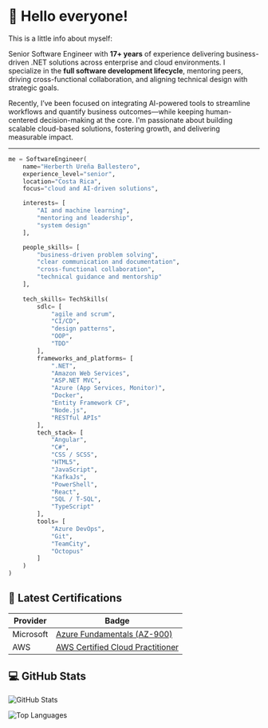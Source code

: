 # 👋 Hello everyone! 

This is a little info about myself:

Senior Software Engineer with **17+ years** of experience delivering business-driven .NET solutions across enterprise and cloud environments. I specialize in the **full software development lifecycle**, mentoring peers, driving cross-functional collaboration, and aligning technical design with strategic goals.

Recently, I’ve been focused on integrating AI-powered tools to streamline workflows and quantify business outcomes—while keeping human-centered decision-making at the core. I'm passionate about building scalable cloud-based solutions, fostering growth, and delivering measurable impact.

---

```python
me = SoftwareEngineer(
    name="Herberth Ureña Ballestero",
    experience_level="senior",
    location="Costa Rica",
    focus="cloud and AI-driven solutions",

    interests= [
        "AI and machine learning",
        "mentoring and leadership",
        "system design"
    ],

    people_skills= [
        "business-driven problem solving",
        "clear communication and documentation",
        "cross-functional collaboration",
        "technical guidance and mentorship"
    ],
    
    tech_skills= TechSkills(
        sdlc= [
            "agile and scrum",
            "CI/CD",
            "design patterns",
            "OOP",
            "TDD"
        ],
        frameworks_and_platforms= [
            ".NET",
            "Amazon Web Services",
            "ASP.NET MVC",
            "Azure (App Services, Monitor)",
            "Docker",
            "Entity Framework CF",
            "Node.js",
            "RESTful APIs"
        ],
        tech_stack= [
            "Angular",
            "C#",
            "CSS / SCSS",
            "HTML5",
            "JavaScript",
            "KafkaJs",
            "PowerShell",
            "React",
            "SQL / T-SQL",
            "TypeScript"
        ],
        tools= [
            "Azure DevOps",
            "Git",
            "TeamCity",
            "Octopus"
        ]
    )
)
```

## 🏅 Latest Certifications

| Provider     | Badge                                                                 |
|--------------|------------------------------------------------------------------------|
| Microsoft    | [Azure Fundamentals (AZ-900)](https://learn.microsoft.com/api/credentials/share/en-us/HerberthFUB/201514B3A3650C8F?sharingId=E682FB489CAEB8CD) |
| AWS          | [AWS Certified Cloud Practitioner](https://www.credly.com/badges/cca9cb9e-b54b-4f8b-81ef-2ea4fce4f4cf) |

## 💻 GitHub Stats

![GitHub Stats](https://github-readme-stats.vercel.app/api?username=h-urena&show_icons=true&theme=radical)

![Top Languages](https://github-readme-stats.vercel.app/api/top-langs/?username=h-urena&layout=compact&theme=radical)
